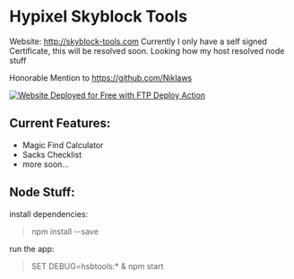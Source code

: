 # Hypixel Skyblock Tools

Website: http://skyblock-tools.com
Currently I only have a self signed Certificate, this will be resolved soon.
Looking how my host resolved node stuff

Honorable Mention to https://github.com/Niklaws

[<img alt="Website Deployed for Free with FTP Deploy Action" src="https://img.shields.io/badge/Website deployed for free with-FTP DEPLOY ACTION-%3CCOLOR%3E?style=for-the-badge&color=297FA9">](https://github.com/SamKirkland/FTP-Deploy-Action)

## Current Features:

- Magic Find Calculator
- Sacks Checklist
- more soon...

## Node Stuff:

install dependencies:

> npm install <pkg> --save

run the app:

> SET DEBUG=hsbtools:* & npm start
